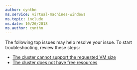 ```yaml
---
author: cynthn
ms.service: virtual-machines-windows
ms.topic: include
ms.date: 10/26/2018
ms.author: cynthn
---
```

The following top issues may help resolve your issue. To start troubleshooting, review these steps:

- [The cluster cannot support the requested VM size](../../azure/virtual-machines-windows/troubleshoot-deployment-new-vm-windows.md#the-cluster-cannot-support-the-requested-vm-size)
- [The cluster does not have free resources](../../azure/virtual-machines-windows/troubleshoot-deployment-new-vm-windows.md#the-cluster-does-not-have-free-resources)